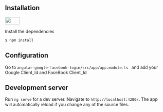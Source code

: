 ## Installation

<img src="https:http://res.cloudinary.com/dizkwji5k/image/upload/v1595908845/wbdgun6hx6bodvnl55ju.jpg" height="24" width="48">

Install the dependencies

```sh
$ npm install
```

## Configuration
Go to `angular-google-facebook-login/src/app/app.module.ts ` and add your Google Client_Id and FaceBook Client_Id

## Development server

Run `ng serve` for a dev server. Navigate to `http://localhost:4200/`. The app will automatically reload if you change any of the source files.

